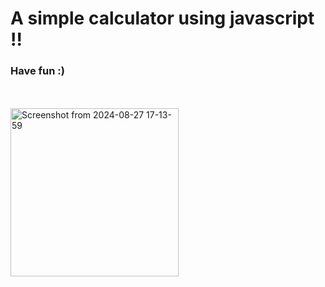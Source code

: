 <h1>A simple calculator using javascript !!</h1>
<h3>Have fun :)</h3>
<br><br>
<img width="269" alt="Screenshot from 2024-08-27 17-13-59" src="https://github.com/user-attachments/assets/4797721a-6526-4969-85e9-d73c0b6aef6f">
